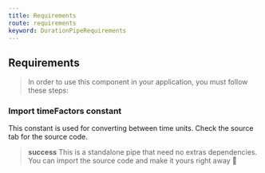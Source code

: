 ```yaml
---
title: Requirements
route: requirements
keyword: DurationPipeRequirements
---
```


## Requirements

> In order to use this component in your application, you must follow these steps:

### Import timeFactors constant

This constant is used for converting between time units. Check the source tab for the source code.

> **success**
> This is a standalone pipe that need no extras dependencies. You can import the source code and make it yours right away 🎉
